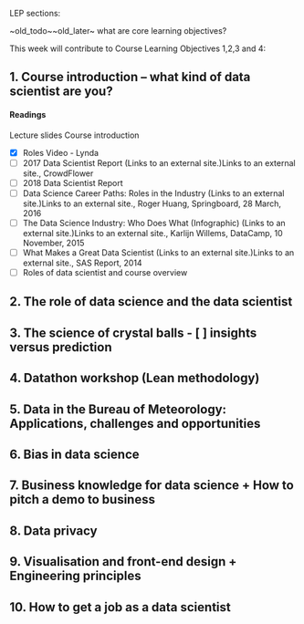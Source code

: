 LEP sections:

~old_todo~~old_later~ what are core learning objectives?

This week will contribute to Course Learning Objectives 1,2,3 and 4:

## 1. Course introduction – what kind of data scientist are you?

#### Readings
Lecture slides
Course introduction

- [x] Roles Video - Lynda
- [ ] 2017 Data Scientist Report (Links to an external site.)Links to an external site., CrowdFlower
- [ ] 2018 Data Scientist Report
- [ ] Data Science Career Paths: Roles in the Industry (Links to an external site.)Links to an external site., Roger Huang, Springboard, 28 March, 2016
- [ ] The Data Science Industry: Who Does What (Infographic) (Links to an external site.)Links to an external site., Karlijn Willems, DataCamp, 10 November, 2015
- [ ] What Makes a Great Data Scientist (Links to an external site.)Links to an external site., SAS Report, 2014
- [ ] Roles of data scientist and course overview

## 2. The role of data science and the data scientist

## 3. The science of crystal balls - [ ] insights versus prediction

## 4. Datathon workshop (Lean methodology)

## 5. Data in the Bureau of Meteorology: Applications, challenges and opportunities

## 6. Bias in data science

## 7. Business knowledge for data science + How to pitch a demo to business

## 8. Data privacy

## 9. Visualisation and front-end design + Engineering principles

## 10. How to get a job as a data scientist

